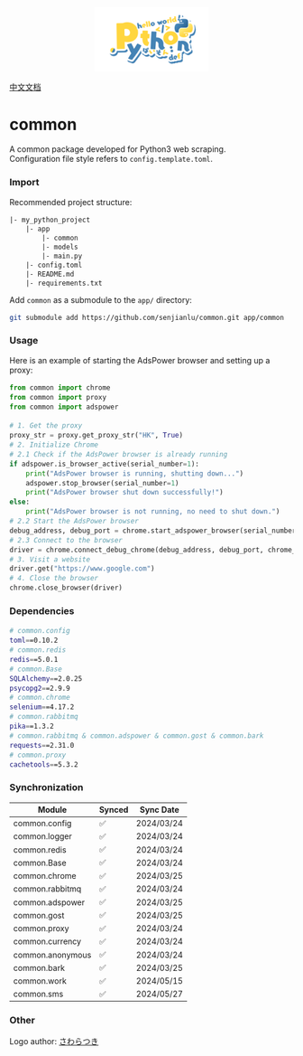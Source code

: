 <div align="center">
    <img src=https://raw.githubusercontent.com/senjianlu/common/master/Logo.png width=40%/>
</div>

[中文文档](https://github.com/senjianlu/common/blob/master/README_zh.md)

# common
A common package developed for Python3 web scraping.  
Configuration file style refers to `config.template.toml`.

### Import
Recommended project structure:
```text
|- my_python_project
    |- app
        |- common
        |- models
        |- main.py
    |- config.toml
    |- README.md
    |- requirements.txt
```
Add `common` as a submodule to the `app/` directory:
```bash
git submodule add https://github.com/senjianlu/common.git app/common
```

### Usage
Here is an example of starting the AdsPower browser and setting up a proxy:
```python
from common import chrome
from common import proxy
from common import adspower

# 1. Get the proxy
proxy_str = proxy.get_proxy_str("HK", True)
# 2. Initialize Chrome
# 2.1 Check if the AdsPower browser is already running
if adspower.is_browser_active(serial_number=1):
    print("AdsPower browser is running, shutting down...")
    adspower.stop_browser(serial_number=1)
    print("AdsPower browser shut down successfully!")
else:
    print("AdsPower browser is not running, no need to shut down.")
# 2.2 Start the AdsPower browser
debug_address, debug_port = chrome.start_adspower_browser(serial_number=1, proxy_str=proxy_str, is_open_tabs=True, launch_args=["--disable-popup-blocking"])
# 2.3 Connect to the browser
driver = chrome.connect_debug_chrome(debug_address, debug_port, chrome_version=122)
# 3. Visit a website
driver.get("https://www.google.com")
# 4. Close the browser
chrome.close_browser(driver)
```

### Dependencies
```bash
# common.config
toml==0.10.2
# common.redis
redis==5.0.1
# common.Base
SQLAlchemy==2.0.25
psycopg2==2.9.9
# common.chrome
selenium==4.17.2
# common.rabbitmq
pika==1.3.2
# common.rabbitmq & common.adspower & common.gost & common.bark
requests==2.31.0
# common.proxy
cachetools==5.3.2
```

### Synchronization

| Module               | Synced | Sync Date  |
|------------------|--|------------|
| common.config    | ✅ | 2024/03/24 |
| common.logger    | ✅ | 2024/03/24 |
| common.redis     | ✅ | 2024/03/24 |
| common.Base      | ✅ | 2024/03/24 |
| common.chrome    | ✅ | 2024/03/25 |
| common.rabbitmq  | ✅ | 2024/03/24 |
| common.adspower  | ✅ | 2024/03/25 |
| common.gost      | ✅ | 2024/03/25 |
| common.proxy     | ✅ | 2024/03/24 |
| common.currency  | ✅ | 2024/03/24 |
| common.anonymous | ✅ | 2024/03/24 |
| common.bark      | ✅ | 2024/03/25 |
| common.work      | ✅ | 2024/05/15 |
| common.sms       | ✅ | 2024/05/27 |

### Other
Logo author: [さわらつき](https://x.com/sawaratsuki1004)